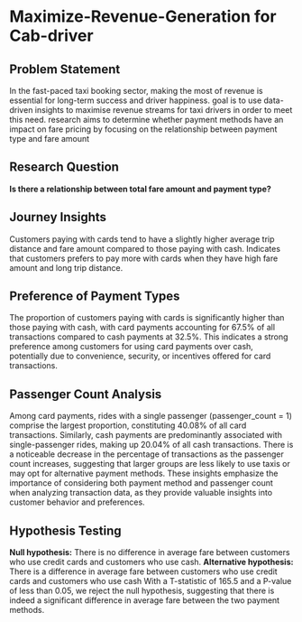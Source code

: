 # Maximize-Revenue-Generation for Cab-driver

## Problem Statement
In the fast-paced taxi booking sector, making the most of
revenue is essential for long-term success and driver
happiness.
goal is to use data-driven insights to maximise
revenue streams for taxi drivers in order to meet this need.
research aims to determine whether payment
methods have an impact on fare pricing by focusing on the
relationship between payment type and fare amount

## Research Question
**Is there a relationship between total fare amount and payment type?**

## Journey Insights
Customers paying with cards tend to have a slightly higher average trip distance and fare amount
compared to those paying with cash.
Indicates that customers prefers to pay more with cards when they have high fare amount and
long trip distance.

## Preference of Payment Types
The proportion of customers paying with cards is
significantly higher than those paying with cash,
with card payments accounting for 67.5% of all
transactions compared to cash payments at
32.5%.
This indicates a strong preference among
customers for using card payments over cash,
potentially due to convenience, security, or
incentives offered for card transactions.

## Passenger Count Analysis
Among card payments, rides with a single passenger (passenger_count = 1) comprise the largest proportion,
constituting 40.08% of all card transactions.
Similarly, cash payments are predominantly associated with single-passenger rides, making up 20.04% of all
cash transactions.
There is a noticeable decrease in the percentage of transactions as the passenger count increases, suggesting
that larger groups are less likely to use taxis or may opt for alternative payment methods.
These insights emphasize the importance of considering both payment method and passenger count when
analyzing transaction data, as they provide valuable insights into customer behavior and preferences.

## Hypothesis Testing
**Null hypothesis:** There is no difference in average fare between customers who use credit cards
and customers who use cash.
**Alternative hypothesis:** There is a difference in average fare between customers who use credit
cards and customers who use cash
With a T-statistic of 165.5 and a P-value of less than 0.05, we reject the null hypothesis, suggesting
that there is indeed a significant difference in average fare between the two payment methods.




